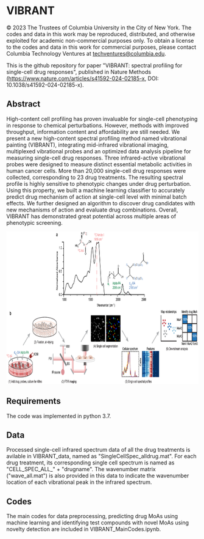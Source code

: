 # VIBRANT

© 2023 The Trustees of Columbia University in the City of New York.  The codes and data in this work may be reproduced, distributed, and otherwise exploited for academic non-commercial purposes only.  To obtain a license to the codes and data in this work for commercial purposes, please contact Columbia Technology Ventures at techventures@columbia.edu.

This is the github repository for paper "VIBRANT: spectral profiling for single-cell drug responses", published in Nature Methods (https://www.nature.com/articles/s41592-024-02185-x, DOI: 10.1038/s41592-024-02185-x). 

## Abstract
High-content cell profiling has proven invaluable for single-cell phenotyping in response to chemical perturbations. However, methods with improved throughput, information content and affordability are still needed. We present a new high-content spectral profiling method named vibrational painting (VIBRANT), integrating mid-infrared vibrational imaging, multiplexed vibrational probes and an optimized data analysis pipeline for measuring single-cell drug responses. Three infrared-active vibrational probes were designed to measure distinct essential metabolic activities in human cancer cells. More than 20,000 single-cell drug responses were collected, corresponding to 23 drug treatments. The resulting spectral profile is highly sensitive to phenotypic changes under drug perturbation. Using this property, we built a machine learning classifier to accurately predict drug mechanism of action at single-cell level with minimal batch effects. We further designed an algorithm to discover drug candidates with new mechanisms of action and evaluate drug combinations. Overall, VIBRANT has demonstrated great potential across multiple areas of phenotypic screening.
<p align="center">
  <img width="1200" height="400" src="./figure1_s41592-024-02185-x.png">
</p>

## Requirements
The code was implemented in python 3.7.

## Data
Processed single-cell infrared spectrum data of all the drug treatments is avilable in VIBRANT_data, named as "SingleCellSpec_alldrug.mat". For each drug treatment, its corresponding single cell spectrum is named as "CELL_SPEC_ALL_" + "drugname". The wavenumber matrix ("wave_all.mat") is also provided in this data to indicate the wavenumber location of each vibrational peak in the infrared spectrum.

## Codes
The main codes for data preprocessing, predicting drug MoAs using machine learning and identifying test compounds with novel MoAs using novelty detection are included in VIBRANT_MainCodes.ipynb.
